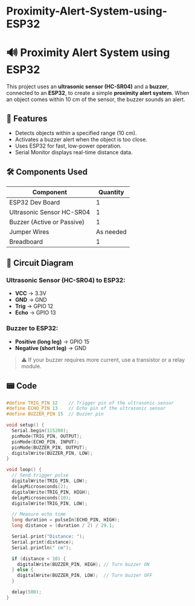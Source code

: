 # Proximity-Alert-System-using-ESP32
# 🔊 Proximity Alert System using ESP32

This project uses an **ultrasonic sensor (HC-SR04)** and a **buzzer**, connected to an **ESP32**, to create a simple **proximity alert system**. When an object comes within 10 cm of the sensor, the buzzer sounds an alert.

## 🚀 Features

- Detects objects within a specified range (10 cm).
- Activates a buzzer alert when the object is too close.
- Uses ESP32 for fast, low-power operation.
- Serial Monitor displays real-time distance data.

## 🛠️ Components Used

| Component            | Quantity |
|----------------------|----------|
| ESP32 Dev Board      | 1        |
| Ultrasonic Sensor HC-SR04 | 1        |
| Buzzer (Active or Passive) | 1        |
| Jumper Wires         | As needed |
| Breadboard           | 1        |

## 🔌 Circuit Diagram

### Ultrasonic Sensor (HC-SR04) to ESP32:
- **VCC** → 3.3V
- **GND** → GND
- **Trig** → GPIO 12
- **Echo** → GPIO 13

### Buzzer to ESP32:
- **Positive (long leg)** → GPIO 15
- **Negative (short leg)** → GND

> ⚠️ If your buzzer requires more current, use a transistor or a relay module.

## 📟 Code

```cpp
#define TRIG_PIN 12    // Trigger pin of the ultrasonic sensor
#define ECHO_PIN 13    // Echo pin of the ultrasonic sensor
#define BUZZER_PIN 15  // Buzzer pin

void setup() {
  Serial.begin(115200);
  pinMode(TRIG_PIN, OUTPUT);
  pinMode(ECHO_PIN, INPUT);
  pinMode(BUZZER_PIN, OUTPUT);
  digitalWrite(BUZZER_PIN, LOW);
}

void loop() {
  // Send trigger pulse
  digitalWrite(TRIG_PIN, LOW);
  delayMicroseconds(2);
  digitalWrite(TRIG_PIN, HIGH);
  delayMicroseconds(10);
  digitalWrite(TRIG_PIN, LOW);

  // Measure echo time
  long duration = pulseIn(ECHO_PIN, HIGH);
  long distance = (duration / 2) / 29.1;

  Serial.print("Distance: ");
  Serial.print(distance);
  Serial.println(" cm");

  if (distance < 10) {
    digitalWrite(BUZZER_PIN, HIGH); // Turn buzzer ON
  } else {
    digitalWrite(BUZZER_PIN, LOW);  // Turn buzzer OFF
  }

  delay(500);
}

